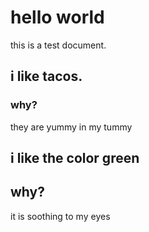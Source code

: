 # hello world

this is a test document.

## i like tacos.

### why?
they are yummy in my tummy

## i like the color green

## why?
it is soothing to my eyes
